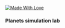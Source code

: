 [![Made With Love](https://img.shields.io/badge/Made%20With-Love-red.svg)](https://github.com/lifeisbeautifu1)
### Planets simulation lab
